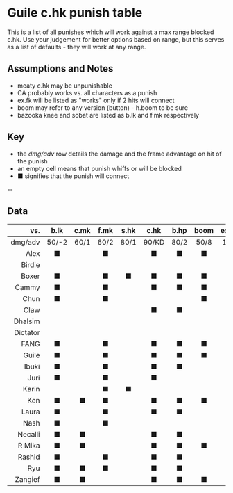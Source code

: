 # Guile c.hk punish table
This is a list of all punishes which will work against a max range blocked
c.hk. Use your judgement for better options based on range, but this serves as
a list of defaults - they will work at any range.

## Assumptions and Notes
* meaty c.hk may be unpunishable
* CA probably works vs. all characters as a punish
* ex.fk will be listed as "works" only if 2 hits will connect
* boom may refer to any version (button) - h.boom to be sure
* bazooka knee and sobat are listed as b.lk and f.mk respectively

## Key
* the *dmg/adv* row details the damage and the frame advantage on hit of the punish
* an empty cell means that punish whiffs or will be blocked
* ■ signifies that the punish will connect

--
## Data
|    vs.   | b.lk | c.mk | f.mk | s.hk | c.hk | b.hp | boom | ex.boom | lk.fk | mk.fk | hk.fk | ex.fk |
|---------:|:----:|:----:|:----:|:----:|:----:|:----:|:----:|:-------:|:-----:|:-----:|:-----:|:-----:|
| dmg/adv  |50/-2 |60/1  |60/2  |80/1  |90/KD |80/2  |50/8  |100/KD   |120/KD |120/KD |120/KD |150/KD |
|     Alex | ■    |      | ■    |      | ■    | ■    | ■    | ■       | ■     | ■     | ■     |       |
|   Birdie |      |      |      |      |      |      |      |         |       |       |       |       |
|    Boxer | ■    |      | ■    | ■    | ■    | ■    | ■    | ■       | ■     | ■     | ■     |       |
|    Cammy | ■    |      | ■    |      | ■    | ■    | ■    |         | ■     | ■     | ■     | ■     |
|     Chun | ■    |      | ■    |      |      |      | ■    |         |       |       |       |       |
|     Claw |      |      |      |      | ■    | ■    |      |         | ■     | ■     | ■     | ■     |
|  Dhalsim |      |      |      |      |      |      |      |         |       |       |       |       |
| Dictator |      |      |      |      |      |      |      |         |       |       |       |       |
|     FANG | ■    |      | ■    |      | ■    | ■    | ■    | ■       | ■     | ■     | ■     | ■     |
|    Guile | ■    |      | ■    |      | ■    | ■    | ■    | ■       | ■     | ■     | ■     | ■     |
|    Ibuki | ■    |      | ■    |      | ■    | ■    |      |         |       |       | ■     |       |
|     Juri | ■    |      | ■    |      | ■    |      |      |         |       |       | ■     |       |
|    Karin |      |      | ■    | ■    |      |      |      |         | ■     |       |       |       |
|      Ken | ■    | ■    | ■    |      | ■    | ■    | ■    | ■       | ■     | ■     | ■     |       |
|    Laura | ■    |      | ■    |      | ■    | ■    |      |         |       | ■     | ■     |       |
|     Nash | ■    |      | ■    |      |      |      |      |         |       |       |       |       |
|  Necalli | ■    | ■    |      |      | ■    | ■    |      |         | ■     | ■     | ■     | ■     |
|   R Mika | ■    | ■    |      |      | ■    | ■    | ■    | ■       | ■     | ■     | ■     | ■     |
|   Rashid | ■    |      | ■    |      | ■    | ■    |      |         |       | ■     | ■     |       |
|      Ryu | ■    | ■    | ■    |      | ■    | ■    |      |         |       | ■     | ■     |       |
|  Zangief | ■    | ■    |      |      | ■    | ■    | ■    | ■       | ■     | ■     | ■     | ■     |
